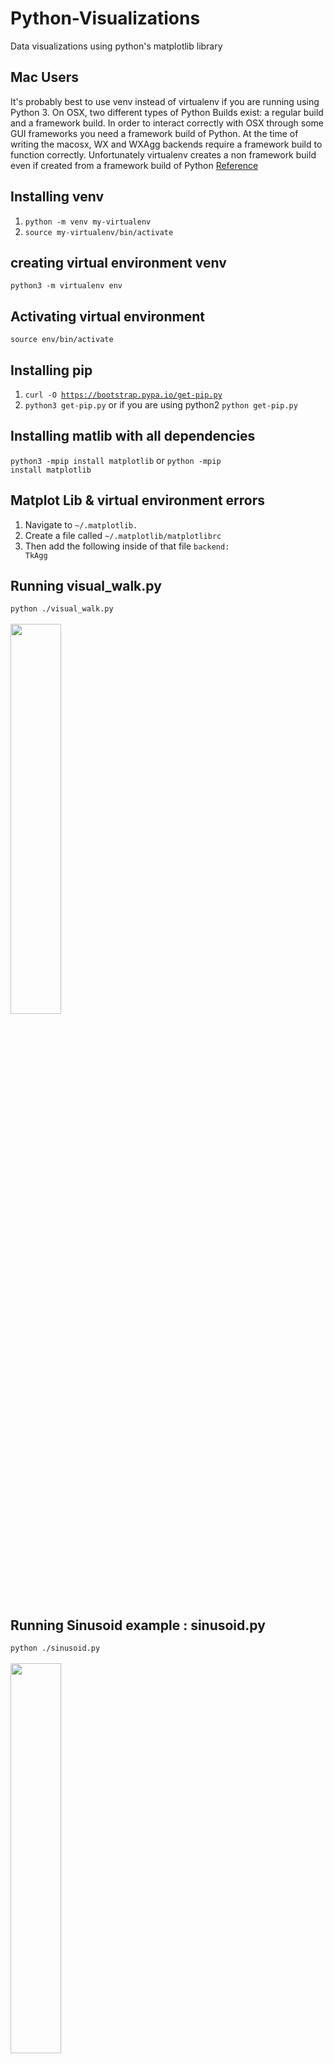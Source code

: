 # Python-Visualizations
Data visualizations using python's matplotlib library

## Mac Users
It's probably best to use venv instead of virtualenv if you are running using Python 3. 
On OSX, two different types of Python Builds exist:
a regular build and a framework build. In order to interact correctly with OSX through some GUI frameworks you need a framework build of Python. At the time of writing the macosx, WX and WXAgg backends require a framework build to function correctly. Unfortunately virtualenv creates a non framework build even if created from a framework build of Python
  [Reference](https://matplotlib.org/1.5.3/faq/virtualenv_faq.html)
## Installing venv 
1. <code>python -m venv my-virtualenv</code>
2. <code>source my-virtualenv/bin/activate</code></code>
## creating virtual environment venv 
<code>python3 -m virtualenv env</code>
## Activating virtual environment 
<code>source env/bin/activate</code>
## Installing pip 
1. <code>curl -O https://bootstrap.pypa.io/get-pip.py</code>
2. <code>python3 get-pip.py</code>
or if you are using python2 
<code>python get-pip.py</code>
## Installing matlib with all dependencies
<code>python3 -mpip install matplotlib</code>
or 
<code>python -mpip install matplotlib</code>
## Matplot Lib & virtual environment errors
1. Navigate to <code>~/.matplotlib.</code>
2. Create a file called <code>~/.matplotlib/matplotlibrc</code>
3. Then add the following inside of that file <code>backend: TkAgg</code>

## Running visual_walk.py
 <code>python ./visual_walk.py</code>
  <br><br>
  <img src="https://github.com/Ahmed760/Python-Visualizations/blob/master/curve.png" width="40%">
## Running Sinusoid example : sinusoid.py
 <code>python ./sinusoid.py</code>
 <br><br>
  <img src="https://github.com/Ahmed760/Python-Visualizations/blob/master/sinusoid.png" width="40%">

 
